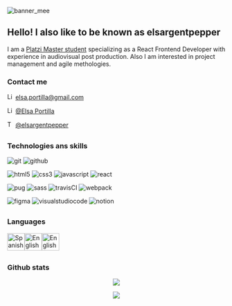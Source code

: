 ![banner_mee](https://imgur.com/Ds5PGpz.jpg)

## Hello! I also like to be known as elsargentpepper

I am a [Platzi Master student](https://platzi.com/master/) specializing as a React Frontend Developer with experience in audiovisual post production. Also I am interested in project management and agile methologies.

### Contact me

<img src="https://cdn.worldvectorlogo.com/logos/official-gmail-icon-2020-.svg" alt="Linked in profile" width="15" height="15"/> [elsa.portilla@gmail.com](mailto:elsa.portilla@gmail.com)

<img src="https://cdn.worldvectorlogo.com/logos/linkedin-icon-2.svg" alt="Linked in profile" width="15" height="15"/> [@Elsa Portilla](https://www.linkedin.com/in/elsaportilla/)

<img src="https://cdn.worldvectorlogo.com/logos/twitter-6.svg" alt="Twitter account" width="15" height="15"/> [@elsargentpepper](https://twitter.com/elsargentpepper)


##

### Technologies ans skills
<p>
  <img src="https://img.shields.io/badge/-GIT-lightgrey?style=flat&logo=git&logoColor=white" alt="git"/>
  <img src="https://img.shields.io/badge/-Github-blueviolet?style=flat&logo=github&logoColor=white" alt="github"/>
</p>
<p>
  <img src="https://img.shields.io/badge/-HTML5-red?style=flat&logo=html5&logoColor=white" alt="html5"/>
  <img src="https://img.shields.io/badge/-CSS3-blue?style=flat&logo=css3&logoColor=white" alt="css3"/>
  <img src="https://img.shields.io/badge/JavaScript-yellow?style=flat&logo=javascript&logoColor=white" alt="javascript"/>
  <img src="https://img.shields.io/badge/React-9cf?style=flat&logo=react&logoColor=white" alt="react"/>
</p>
<p>
  <img src="https://img.shields.io/badge/PUG-red?style=flat&logo=pug&logoColor=white" alt="pug"/>
  <img src="https://img.shields.io/badge/Sass-ff69b4?style=flat&logo=SASS&logoColor=white" alt="sass"/>
  <img src="https://img.shields.io/badge/TravisCI-orange?style=flat&logo=travisci&logoColor=white" alt="travisCI"/>
  <img src="https://img.shields.io/badge/Webpack-9cf?style=flat&logo=webpack&logoColor=white" alt="webpack"/>
</p>
<p>
  <img src="https://img.shields.io/badge/Figma-blueviolet?style=flat&logo=figma&logoColor=white" alt="figma"/>
  <img src="https://img.shields.io/badge/VisualStudioCode-blue?style=flat&logo=visualstudiocode&logoColor=white" alt="visualstudiocode"/>
  <img src="https://img.shields.io/badge/Notion-lightgrey?style=flat&logo=notion&logoColor=white" alt="notion"/>
</p>

##

### Languages

<p align="left"><img src="https://emojipedia-us.s3.dualstack.us-west-1.amazonaws.com/thumbs/240/apple/285/flag-spain_1f1ea-1f1f8.png" alt="Spanish" width="40" height="40"/><img src="https://emojipedia-us.s3.dualstack.us-west-1.amazonaws.com/thumbs/240/apple/285/flag-united-kingdom_1f1ec-1f1e7.png" alt="English" width="40" height="40"/><img src="https://emojipedia-us.s3.dualstack.us-west-1.amazonaws.com/thumbs/240/apple/285/flag-portugal_1f1f5-1f1f9.png" alt="English" width="40" height="40"/></p>

##

### Github stats

<p align="center"><a href="https://github.com/anuraghazra/github-readme-stats">
  <img align="center" src="https://github-readme-stats.vercel.app/api/top-langs/?username=elsargentpepper" />
</a></p>
<p align="center"><a href="https://github.com/anuraghazra/github-readme-stats">
  <img align="center" src="https://github-readme-stats.vercel.app/api?username=elsargentpepper&show_icons=true" />
</a></p>

